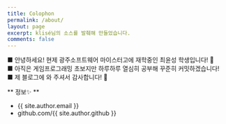 ```yaml
---
title: Colophon
permalink: /about/
layout: page
excerpt: klisé님의 소스를 발췌해 만들었습니다.
comments: false
---
```

■ 안녕하세요! 현제 광주소프트웨어 마이스터고에 재학중인 최윤성 학생입니다! 🤗 <br>
■ 아직은 게임프로그래밍 초보지만 하루하루 열심히 공부해 꾸준히 커밋하겠습니다! <br>
■ 제 블로그에 와 주셔서 감사합니다! 🏃<br>

**  정보✨ **
- {{ site.author.email }}
- github.com/{{ site.author.github }}
